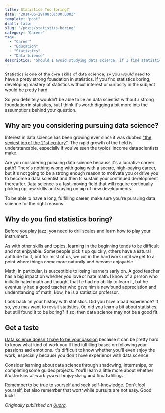 ```yaml
---
title: Statistics Too Boring?
date: "2018-06-29T08:00:00.000Z"
template: "post"
draft: false
slug: "/posts/statistics-boring"
category: "Career"
tags:
  - "Career"
  - "Education"
  - "Statistics"
  - "Data Science"
description: "Should I avoid studying data science, if I find statistics boring?"
---
```


Statistics is one of the core skills of data science, so you *would* need to have a pretty strong foundation in statistics. If you find statistics boring, developing mastery of statistics without interest or curiosity in the subject would be pretty hard.

So you definitely wouldn't be able to be an data scientist without a strong foundation in statistics, but I think it's worth digging a bit more into the assumptions behind your question.

## Why are you considering pursuing data science?

Interest in data science has been growing ever since it was dubbed ["the sexiest job of the 21st century"](https://hbr.org/2012/10/data-scientist-the-sexiest-job-of-the-21st-century). The rapid growth of the field is understandable, especially if you've seen the typical income data scientists make.

Are you considering pursuing data science because it's a lucrative career path? There's nothing wrong with going with a secure, high-paying career, but it's not going to be a strong enough reason to motivate you or drive you to become a data scientist and then to sustain your continued development thereafter. Data science is a fast-moving field that will require continually picking up new skills and staying on top of new developments.

To be able to have a long, fulfilling career, make sure you're pursuing data science for the right reasons.

## Why do you find statistics boring?

Before you play jazz, you need to drill scales and learn how to play your instrument.

As with other skills and topics, learning in the beginning tends to be difficult and not enjoyable. Some people pick it up quickly, others have a natural aptitude for it, but for most of us, we put in the hard work until we get to a point where things come more naturally and become enjoyable.

Math, in particular, is susceptible to losing learners early on. A good teacher has a big impact on whether you love or hate math. I know of a person who initially hated math and thought that he had no ability to learn it, but he eventually had a good teacher who gave him a newfound appreciation and understanding of math. Now, he is a statistics professor.

Look back on your history with statistics. Did you have a bad experience? If so, you may want to revisit statistics. Or, did you learn a bit about statistics, but still found it to be boring? If so, then data science may not be a good fit.

## Get a taste

[Data science doesn't have to be your passion](http://www.businessinsider.com/become-so-good-they-cant-ignore-you-2014-7) because it can be pretty hard to know what kind of work you'll find fulfilling based on following your passions and emotions. It's difficult to know whether you'll even enjoy the work, especially because you don't have experience with data science.

Consider learning about data science through shadowing, internships, or completing some guided projects. You'll learn a little more about whether it's the kind of work you will enjoy doing and find fulfilling.

Remember to be true to yourself and seek self-knowledge. Don't fool yourself, but also remember that worthwhile pursuits are not easy. Good luck!

*Originally published on [Quora](https://www.quora.com/Should-I-avoid-studying-data-science-if-I-find-statistics-boring).*
